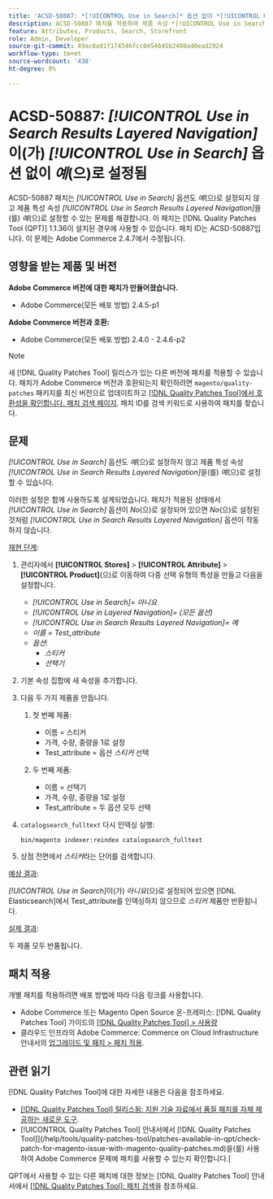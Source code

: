 ```yaml
---
title: 'ACSD-50887: *[!UICONTROL Use in Search]* 옵션 없이 *[!UICONTROL Use in Search Results Layered Navigation]*이(가) 예로 설정됨'
description: ACSD-50887 패치를 적용하여 제품 속성 *[!UICONTROL Use in Search Results Layered Navigation]*을(를) *예*로 설정할 수 있고 *[!UICONTROL Use in Search]* 옵션도 *예*로 설정되지 않는 Adobe Commerce 문제를 해결합니다.
feature: Attributes, Products, Search, Storefront
role: Admin, Developer
source-git-commit: 49ac8ad1f174546fcc0454645b2480a40ead2924
workflow-type: tm+mt
source-wordcount: '438'
ht-degree: 0%

---
```


# ACSD-50887: *[!UICONTROL Use in Search Results Layered Navigation]*&#x200B;이(가) *[!UICONTROL Use in Search]* 옵션 없이 *예*(으)로 설정됨

ACSD-50887 패치는 *[!UICONTROL Use in Search]* 옵션도 *예*(으)로 설정되지 않고 제품 특성 속성 *[!UICONTROL Use in Search Results Layered Navigation]*&#x200B;을(를) *예*(으)로 설정할 수 있는 문제를 해결합니다. 이 패치는 [!DNL Quality Patches Tool (QPT)] 1.1.36이 설치된 경우에 사용할 수 있습니다. 패치 ID는 ACSD-50887입니다. 이 문제는 Adobe Commerce 2.4.7에서 수정됩니다.

## 영향을 받는 제품 및 버전

**Adobe Commerce 버전에 대한 패치가 만들어졌습니다.**

* Adobe Commerce(모든 배포 방법) 2.4.5-p1

**Adobe Commerce 버전과 호환:**

* Adobe Commerce(모든 배포 방법) 2.4.0 - 2.4.6-p2

>[!NOTE]
>
>새 [!DNL Quality Patches Tool] 릴리스가 있는 다른 버전에 패치를 적용할 수 있습니다. 패치가 Adobe Commerce 버전과 호환되는지 확인하려면 `magento/quality-patches` 패키지를 최신 버전으로 업데이트하고 [[!DNL Quality Patches Tool]에서 호환성을 확인합니다. 패치 검색 페이지](https://experienceleague.adobe.com/tools/commerce-quality-patches/index.html). 패치 ID를 검색 키워드로 사용하여 패치를 찾습니다.

## 문제

*[!UICONTROL Use in Search]* 옵션도 *예*(으)로 설정하지 않고 제품 특성 속성 *[!UICONTROL Use in Search Results Layered Navigation]*&#x200B;을(를) *예*(으)로 설정할 수 있습니다.

이러한 설정은 함께 사용하도록 설계되었습니다. 패치가 적용된 상태에서 *[!UICONTROL Use in Search]* 옵션이 *No*(으)로 설정되어 있으면 *No*(으)로 설정된 것처럼 *[!UICONTROL Use in Search Results Layered Navigation]* 옵션이 작동하지 않습니다.

<u>재현 단계</u>:

1. 관리자에서 **[!UICONTROL Stores]** > **[!UICONTROL Attribute]** > **[!UICONTROL Product]**(으)로 이동하여 다중 선택 유형의 특성을 만들고 다음을 설정합니다.

   * *[!UICONTROL Use in Search]= 아니요*
   * *[!UICONTROL Use in Layered Navigation]= (모든 옵션)*
   * *[!UICONTROL Use in Search Results Layered Navigation]= 예*
   * *이름 = Test_attribute*
   * *옵션*:
      * *스티커*
      * *선택기*

1. 기본 속성 집합에 새 속성을 추가합니다.
1. 다음 두 가지 제품을 만듭니다.

   1. 첫 번째 제품:
      * 이름 = 스티커
      * 가격, 수량, 중량을 1로 설정
      * Test_attribute = 옵션 *스티커* 선택

   1. 두 번째 제품:
      * 이름 = 선택기
      * 가격, 수량, 중량을 1로 설정
      * Test_attribute = 두 옵션 모두 선택

1. `catalogsearch_fulltext` 다시 인덱싱 실행:

   `bin/magento indexer:reindex catalogsearch_fulltext`

1. 상점 전면에서 *스티커*&#x200B;라는 단어를 검색합니다.

<u>예상 결과</u>:

*[!UICONTROL Use in Search]*&#x200B;이(가) *아니요*(으)로 설정되어 있으면 [!DNL Elasticsearch]에서 Test_attribute를 인덱싱하지 않으므로 *스티커* 제품만 반환됩니다.

<u>실제 결과</u>:

두 제품 모두 반품됩니다.

## 패치 적용

개별 패치를 적용하려면 배포 방법에 따라 다음 링크를 사용합니다.

* Adobe Commerce 또는 Magento Open Source 온-프레미스: [!DNL Quality Patches Tool] 가이드의 [[!DNL Quality Patches Tool] > 사용량](https://experienceleague.adobe.com/docs/commerce-operations/tools/quality-patches-tool/usage.html)
* 클라우드 인프라의 Adobe Commerce: Commerce on Cloud Infrastructure 안내서의 [업그레이드 및 패치 > 패치 적용](https://experienceleague.adobe.com/docs/commerce-cloud-service/user-guide/develop/upgrade/apply-patches.html).

## 관련 읽기

[!DNL Quality Patches Tool]에 대한 자세한 내용은 다음을 참조하세요.

* [[!DNL Quality Patches Tool] 릴리스됨: 지원 기술 자료에서 품질 패치를 자체 제공하는 새로운 도구](https://experienceleague.adobe.com/en/docs/commerce-knowledge-base/kb/announcements/commerce-announcements/magento-quality-patches-released-new-tool-to-self-serve-quality-patches).
* [!UICONTROL Quality Patches Tool] 안내서에서  [!DNL Quality Patches Tool]](/help/tools/quality-patches-tool/patches-available-in-qpt/check-patch-for-magento-issue-with-magento-quality-patches.md)을(를) 사용하여 Adobe Commerce 문제에 패치를 사용할 수 있는지 확인합니다.[


QPT에서 사용할 수 있는 다른 패치에 대한 정보는 [!DNL Quality Patches Tool] 안내서에서 [[!DNL Quality Patches Tool]: 패치 검색](https://experienceleague.adobe.com/tools/commerce-quality-patches/index.html)을 참조하세요.
